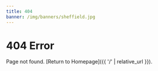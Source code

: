 ```yaml
---
title: 404
banner: /img/banners/sheffield.jpg
---
```


# 404 Error

Page not found. [Return to Homepage]({{ '/' | relative_url }}).
